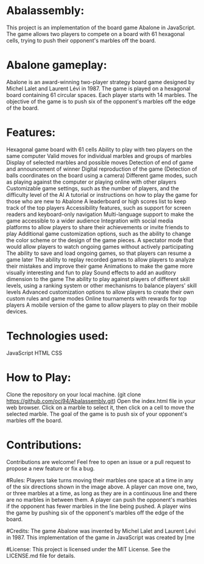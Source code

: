 # Abalassembly:
This project is an implementation of the board game Abalone in JavaScript. The game allows two players to compete on a board with 61 hexagonal cells, trying to push their opponent's marbles off the board.


# Abalone gameplay:
Abalone is an award-winning two-player strategy board game designed by Michel Lalet and Laurent Lévi in 1987. The game is played on a hexagonal board containing 61 circular spaces. Each player starts with 14 marbles. The objective of the game is to push six of the opponent's marbles off the edge of the board.

# Features:
Hexagonal game board with 61 cells
Ability to play with two players on the same computer
Valid moves for individual marbles and groups of marbles
Display of selected marbles and possible moves
Detection of end of game and announcement of winner
Digital reproduction of the game (Detection of balls coordinates on the board using a camera)
Different game modes, such as playing against the computer or playing online with other players
Customizable game settings, such as the number of players, and the difficulty level of the AI
A tutorial or instructions on how to play the game for those who are new to Abalone
A leaderboard or high scores list to keep track of the top players
Accessibility features, such as support for screen readers and keyboard-only navigation
Multi-language support to make the game accessible to a wider audience
Integration with social media platforms to allow players to share their achievements or invite friends to play
Additional game customization options, such as the ability to change the color scheme or the design of the game pieces.
A spectator mode that would allow players to watch ongoing games without actively participating
The ability to save and load ongoing games, so that players can resume a game later
The ability to replay recorded games to allow players to analyze their mistakes and improve their game
Animations to make the game more visually interesting and fun to play
Sound effects to add an auditory dimension to the game
The ability to play against players of different skill levels, using a ranking system or other mechanisms to balance players' skill levels
Advanced customization options to allow players to create their own custom rules and game modes
Online tournaments with rewards for top players
A mobile version of the game to allow players to play on their mobile devices.


# Technologies used:
JavaScript
HTML
CSS

# How to Play:
Clone the repository on your local machine. (git clone https://github.com/ocj94/Abalassembly.git)
Open the index.html file in your web browser.
Click on a marble to select it, then click on a cell to move the selected marble.
The goal of the game is to push six of your opponent's marbles off the board.

# Contributions:
Contributions are welcome! Feel free to open an issue or a pull request to propose a new feature or fix a bug.


#Rules:
Players take turns moving their marbles one space at a time in any of the six directions shown in the image above.
A player can move one, two, or three marbles at a time, as long as they are in a continuous line and there are no marbles in between them.
A player can push the opponent's marbles if the opponent has fewer marbles in the line being pushed.
A player wins the game by pushing six of the opponent's marbles off the edge of the board.

#Credits:
The game Abalone was invented by Michel Lalet and Laurent Lévi in 1987. This implementation of the game in JavaScript was created by [me

#License:
This project is licensed under the MIT License. See the LICENSE.md file for details.
